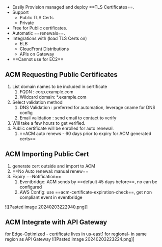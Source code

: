
- Easily Provision managed and deploy ==TLS Certificates==.
- Support
	- Public TLS Certs
	- Private
- Free for Public certificates.
- Automatic ==renewals==. 
- Integrations with (load TLS Certs on)
	- ELB
	- CloudFront Distributions 
	- APIs on Gateway
- ==Cannot use for EC2==

## ACM Requesting Public Certificates
1. List domain names to be included in certificate 
	1. FQDN : corp.example.com 
	2. Wildcard domain: *.example.com
2. Select validation method
	1. DNS Validation : preferred for automation, leverage cname for DNS config
	2. Email validation : send email to contact to verify 
3. Will take a few hours to get verified. 
4. Public certificate will be enrolled for auto renewal. 
	1. ==ACM auto renews - 60 days prior to expiry for ACM generated certs==


## ACM Importing Public Cert
1. generate cert outside and import to ACM
2. ==No Auto renewal: manual renew==
3. Expiry ==Notification== 
	1. Eventbridge: ACM sends by ==default 45 days before==, no can be configured
	2. AWS Config: use ==acm-certificate-expiration-check==, get non compliant event in eventbridge

![[Pasted image 20240203222940.png]]

## ACM Integrate with API Gateway

for Edge-Optimized - certificate lives in us-east1
for regional- in same region as API Gateway
![[Pasted image 20240203223224.png]]